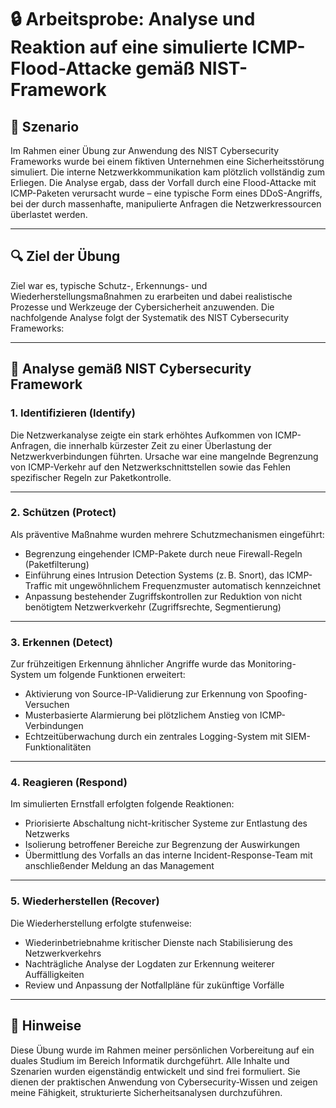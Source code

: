# 🔒 Arbeitsprobe: Analyse und Reaktion auf eine simulierte ICMP-Flood-Attacke gemäß NIST-Framework

## 📘 Szenario
Im Rahmen einer Übung zur Anwendung des NIST Cybersecurity Frameworks wurde bei einem fiktiven Unternehmen eine Sicherheitsstörung simuliert. Die interne Netzwerkkommunikation kam plötzlich vollständig zum Erliegen. Die Analyse ergab, dass der Vorfall durch eine Flood-Attacke mit ICMP-Paketen verursacht wurde – eine typische Form eines DDoS-Angriffs, bei der durch massenhafte, manipulierte Anfragen die Netzwerkressourcen überlastet werden.

---

## 🔍 Ziel der Übung
Ziel war es, typische Schutz-, Erkennungs- und Wiederherstellungsmaßnahmen zu erarbeiten und dabei realistische Prozesse und Werkzeuge der Cybersicherheit anzuwenden. Die nachfolgende Analyse folgt der Systematik des NIST Cybersecurity Frameworks:

---

## 🧩 Analyse gemäß NIST Cybersecurity Framework

### 1. Identifizieren (Identify)
Die Netzwerkanalyse zeigte ein stark erhöhtes Aufkommen von ICMP-Anfragen, die innerhalb kürzester Zeit zu einer Überlastung der Netzwerkverbindungen führten. Ursache war eine mangelnde Begrenzung von ICMP-Verkehr auf den Netzwerkschnittstellen sowie das Fehlen spezifischer Regeln zur Paketkontrolle.

---

### 2. Schützen (Protect)
Als präventive Maßnahme wurden mehrere Schutzmechanismen eingeführt:
- Begrenzung eingehender ICMP-Pakete durch neue Firewall-Regeln (Paketfilterung)
- Einführung eines Intrusion Detection Systems (z. B. Snort), das ICMP-Traffic mit ungewöhnlichem Frequenzmuster automatisch kennzeichnet
- Anpassung bestehender Zugriffskontrollen zur Reduktion von nicht benötigtem Netzwerkverkehr (Zugriffsrechte, Segmentierung)

---

### 3. Erkennen (Detect)
Zur frühzeitigen Erkennung ähnlicher Angriffe wurde das Monitoring-System um folgende Funktionen erweitert:
- Aktivierung von Source-IP-Validierung zur Erkennung von Spoofing-Versuchen
- Musterbasierte Alarmierung bei plötzlichem Anstieg von ICMP-Verbindungen
- Echtzeitüberwachung durch ein zentrales Logging-System mit SIEM-Funktionalitäten

---

### 4. Reagieren (Respond)
Im simulierten Ernstfall erfolgten folgende Reaktionen:
- Priorisierte Abschaltung nicht-kritischer Systeme zur Entlastung des Netzwerks
- Isolierung betroffener Bereiche zur Begrenzung der Auswirkungen
- Übermittlung des Vorfalls an das interne Incident-Response-Team mit anschließender Meldung an das Management

---

### 5. Wiederherstellen (Recover)
Die Wiederherstellung erfolgte stufenweise:
- Wiederinbetriebnahme kritischer Dienste nach Stabilisierung des Netzwerkverkehrs
- Nachträgliche Analyse der Logdaten zur Erkennung weiterer Auffälligkeiten
- Review und Anpassung der Notfallpläne für zukünftige Vorfälle

---


## 📝 Hinweise
Diese Übung wurde im Rahmen meiner persönlichen Vorbereitung auf ein duales Studium im Bereich Informatik durchgeführt. Alle Inhalte und Szenarien wurden eigenständig entwickelt und sind frei formuliert. Sie dienen der praktischen Anwendung von Cybersecurity-Wissen und zeigen meine Fähigkeit, strukturierte Sicherheitsanalysen durchzuführen.
